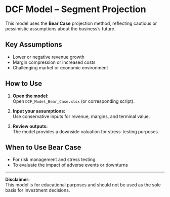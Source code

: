 # DCF Model – Segment Projection

This model uses the **Bear Case** projection method, reflecting cautious or pessimistic assumptions about the business’s future.

## Key Assumptions

- Lower or negative revenue growth
- Margin compression or increased costs
- Challenging market or economic environment

## How to Use

1. **Open the model:**  
   Open `DCF_Model_Bear_Case.xlsx` (or corresponding script).

2. **Input your assumptions:**  
   Use conservative inputs for revenue, margins, and terminal value.

3. **Review outputs:**  
   The model provides a downside valuation for stress-testing purposes.

## When to Use Bear Case

- For risk management and stress testing
- To evaluate the impact of adverse events or downturns

---

**Disclaimer:**  
This model is for educational purposes and should not be used as the sole basis for investment decisions.
